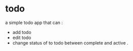 # todo


a simple todo app that can :

- add todo
- edit todo
- change status of to todo between complete and active . 
